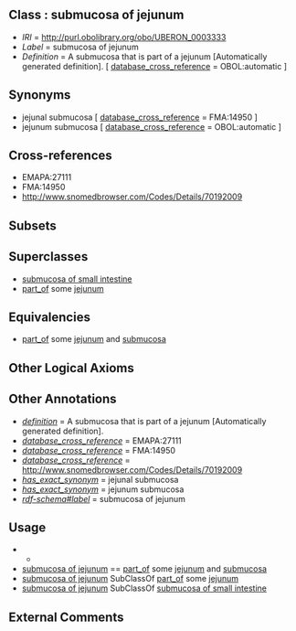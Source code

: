 
## Class : submucosa of jejunum

 * *IRI* = http://purl.obolibrary.org/obo/UBERON_0003333
 * *Label* = submucosa of jejunum
 * *Definition* = A submucosa that is part of a jejunum [Automatically generated definition]. [ [database_cross_reference](../../ef/oboInOwl#hasDbXref.md) = OBOL:automatic ]

## Synonyms

 * jejunal submucosa [ [database_cross_reference](../../ef/oboInOwl#hasDbXref.md) = FMA:14950 ]
 * jejunum submucosa [ [database_cross_reference](../../ef/oboInOwl#hasDbXref.md) = OBOL:automatic ]

## Cross-references

 * EMAPA:27111
 * FMA:14950
 * http://www.snomedbrowser.com/Codes/Details/70192009

## Subsets


## Superclasses

 * [submucosa of small intestine](../../UBERON/05/UBERON_0001205.md)
 * [part_of](../../BFO/50/BFO_0000050.md) some [jejunum](../../UBERON/15/UBERON_0002115.md)

## Equivalencies

 * [part_of](../../BFO/50/BFO_0000050.md) some [jejunum](../../UBERON/15/UBERON_0002115.md) and [submucosa](../../UBERON/09/UBERON_0000009.md)

## Other Logical Axioms


## Other Annotations

 * *[definition](../../IAO/15/IAO_0000115.md)* = A submucosa that is part of a jejunum [Automatically generated definition].
 * *[database_cross_reference](../../ef/oboInOwl#hasDbXref.md)* = EMAPA:27111
 * *[database_cross_reference](../../ef/oboInOwl#hasDbXref.md)* = FMA:14950
 * *[database_cross_reference](../../ef/oboInOwl#hasDbXref.md)* = http://www.snomedbrowser.com/Codes/Details/70192009
 * *[has_exact_synonym](../../ym/oboInOwl#hasExactSynonym.md)* = jejunal submucosa
 * *[has_exact_synonym](../../ym/oboInOwl#hasExactSynonym.md)* = jejunum submucosa
 * *[rdf-schema#label](../../el/rdf-schema#label.md)* = submucosa of jejunum

## Usage

 * -
 * [submucosa of jejunum](../../UBERON/33/UBERON_0003333.md) == [part_of](../../BFO/50/BFO_0000050.md) some [jejunum](../../UBERON/15/UBERON_0002115.md) and [submucosa](../../UBERON/09/UBERON_0000009.md)
 * [submucosa of jejunum](../../UBERON/33/UBERON_0003333.md) SubClassOf [part_of](../../BFO/50/BFO_0000050.md) some [jejunum](../../UBERON/15/UBERON_0002115.md)
 * [submucosa of jejunum](../../UBERON/33/UBERON_0003333.md) SubClassOf [submucosa of small intestine](../../UBERON/05/UBERON_0001205.md)

## External Comments

